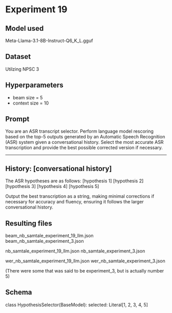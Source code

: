 # Experiment 19

## Model used

Meta-Llama-3.1-8B-Instruct-Q6_K_L.gguf

## Dataset

Utilzing NPSC 3

## Hyperparameters

- beam size = 5
- context size = 10

## Prompt

You are an ASR transcript selector.
Perform language model rescoring based on the top-5 outputs generated by an Automatic Speech Recognition (ASR) system given a conversational history.
Select the most accurate ASR transcription and provide the best possible corrected version if necessary.

---

## History: [conversational history]

The ASR hypotheses are as follows:
<option1> [hypothesis 1] </option1>
<option2> [hypothesis 2] </option2>
<option3> [hypothesis 3] </option3>
<option4> [hypothesis 4] </option4>
<option5> [hypothesis 5] </option5>

Output the best transcription as a string, making minimal corrections if necessary for accuracy and fluency, ensuring it follows the larger conversational history.

## Resulting files

beam_nb_samtale_experiment_19_llm.json
beam_nb_samtale_experiment_3.json

nb_samtale_experiment_19_llm.json
nb_samtale_experiment_3.json

wer_nb_samtale_experiment_19_llm.json
wer_nb_samtale_experiment_3.json

(There were some that was said to be experiment_3, but is actually number 5)

## Schema

class HypothesisSelector(BaseModel):
selected: Literal[1, 2, 3, 4, 5]
